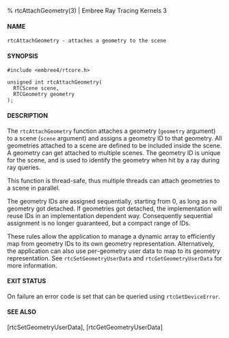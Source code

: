 % rtcAttachGeometry(3) | Embree Ray Tracing Kernels 3

#### NAME

    rtcAttachGeometry - attaches a geometry to the scene

#### SYNOPSIS

    #include <embree4/rtcore.h>

    unsigned int rtcAttachGeometry(
      RTCScene scene,
      RTCGeometry geometry
    );

#### DESCRIPTION

The `rtcAttachGeometry` function attaches a geometry (`geometry`
argument) to a scene (`scene` argument) and assigns a geometry ID to
that geometry. All geometries attached to a scene are defined to be
included inside the scene. A geometry can get attached to multiple scenes.
The geometry ID is unique for the scene, and is used to identify the
geometry when hit by a ray during ray queries.

This function is thread-safe, thus multiple threads can attach
geometries to a scene in parallel.

The geometry IDs are assigned sequentially, starting from 0, as long
as no geometry got detached. If geometries got detached, the
implementation will reuse IDs in an implementation dependent
way. Consequently sequential assignment is no longer guaranteed, but a
compact range of IDs.

These rules allow the application to manage a dynamic array to
efficiently map from geometry IDs to its own geometry representation.
Alternatively, the application can also use per-geometry user data to
map to its geometry representation. See `rtcSetGeometryUserData` and
`rtcGetGeometryUserData` for more information.

#### EXIT STATUS

On failure an error code is set that can be queried using
`rtcGetDeviceError`.

#### SEE ALSO

[rtcSetGeometryUserData], [rtcGetGeometryUserData]
